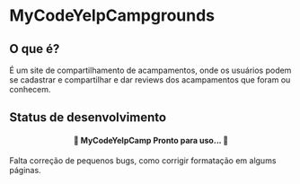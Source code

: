 # MyCodeYelpCampgrounds
## O que é?
<p>
  É um site de compartilhamento de acampamentos, onde os usuários podem se cadastrar e compartilhar e dar reviews dos acampamentos que foram ou conhecem.
</p>

## Status de desenvolvimento
<h4 align="center"> 
	🚧  MyCodeYelpCamp Pronto para uso...  🚧
</h4>
<p>
Falta correção de pequenos bugs, como corrigir formatação em algums páginas.
</p>

